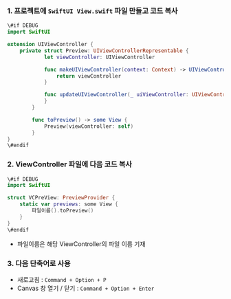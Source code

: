 ### 1. 프로젝트에 `SwiftUI View.swift` 파일 만들고 코드 복사

```Swift
\#if DEBUG
import SwiftUI

extension UIViewController {
    private struct Preview: UIViewControllerRepresentable {
            let viewController: UIViewController

            func makeUIViewController(context: Context) -> UIViewController {
                return viewController
            }

            func updateUIViewController(_ uiViewController: UIViewController, context: Context) {
            }
        }

        func toPreview() -> some View {
            Preview(viewController: self)
        }
}
\#endif
```

  

### 2. ViewController 파일에 다음 코드 복사

```Swift
\#if DEBUG
import SwiftUI

struct VCPreView: PreviewProvider {
    static var previews: some View {
        파일이름().toPreview()
    }
}
\#endif
```

- 파일이름은 해당 ViewController의 파일 이름 기재

  

### 3. 다음 단축어로 사용

- 새로고침 : `Command + Option + P`
- Canvas 창 열기 / 닫기 : `Command + Option + Enter`